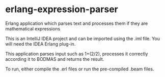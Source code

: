 # erlang-expression-parser
Erlang application which parses text and processes them if they are mathematical expressions

This is an IntelliJ IDEA project and can be imported using the .iml file. You will need the IDEA Erlang plug-in.

This application parses input such as 1+(2/2), processes it correctly according it to BODMAS and returns the result.

To run, either compile the .erl files or run the pre-compiled .beam files.
